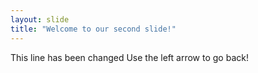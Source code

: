 ```yaml
---
layout: slide
title: "Welcome to our second slide!"
---
```

This line has been changed
Use the left arrow to go back!
